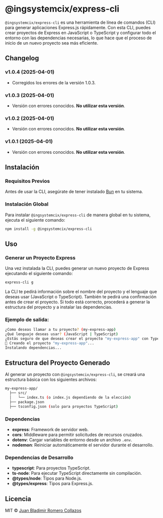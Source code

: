# @ingsystemcix/express-cli

`@ingsystemcix/express-cli` es una herramienta de línea de comandos (CLI) para generar aplicaciones Express.js rápidamente. Con esta CLI, puedes crear proyectos de Express en JavaScript o TypeScript y configurar todo el entorno con las dependencias necesarias, lo que hace que el proceso de inicio de un nuevo proyecto sea más eficiente.

## Changelog

### v1.0.4 (2025-04-01)
- Corregidos los errores de la versión 1.0.3.

### v1.0.3 (2025-04-01)
- Versión con errores conocidos. **No utilizar esta versión**.

### v1.0.2 (2025-04-01)
- Versión con errores conocidos. **No utilizar esta versión**.

### v1.0.1 (2025-04-01)
- Versión con errores conocidos. **No utilizar esta versión**.

## Instalación

### Requisitos Previos

Antes de usar la CLI, asegúrate de tener instalado [Bun](https://bun.sh/) en tu sistema.

### Instalación Global

Para instalar `@ingsystemcix/express-cli` de manera global en tu sistema, ejecuta el siguiente comando:

```bash
npm install -g @ingsystemcix/express-cli
```

## Uso

### Generar un Proyecto Express

Una vez instalada la CLI, puedes generar un nuevo proyecto de Express ejecutando el siguiente comando:

```bash
express-cli g
```

La CLI te pedirá información sobre el nombre del proyecto y el lenguaje que deseas usar (JavaScript o TypeScript). También te pedirá una confirmación antes de crear el proyecto. Si todo está correcto, procederá a generar la estructura del proyecto y a instalar las dependencias.

### Ejemplo de salida:

```bash
¿Como deseas llamar a tu proyecto? (my-express-app)
¿Qué lenguaje deseas usar? (JavaScript | TypeScript)
¿Estás seguro de que deseas crear el proyecto "my-express-app" con TypeScript? (Y/n)
🚀 Creando el proyecto "my-express-app"... 
Instalando dependencias...
```

## Estructura del Proyecto Generado

Al generar un proyecto con `@ingsystemcix/express-cli`, se creará una estructura básica con los siguientes archivos:

```bash
my-express-app/
  ├── src/
  │   └── index.ts (o index.js dependiendo de la elección)
  ├── package.json
  ├── tsconfig.json (solo para proyectos TypeScript)
```

### Dependencias

- **express**: Framework de servidor web.
- **cors**: Middleware para permitir solicitudes de recursos cruzados.
- **dotenv**: Cargar variables de entorno desde un archivo `.env`.
- **nodemon**: Reiniciar automáticamente el servidor durante el desarrollo.

### Dependencias de Desarrollo

- **typescript**: Para proyectos TypeScript.
- **ts-node**: Para ejecutar TypeScript directamente sin compilación.
- **@types/node**: Tipos para Node.js.
- **@types/express**: Tipos para Express.js.

## Licencia

MIT © [Juan Bladimir Romero Collazos](https://github.com/IngSystemCix)